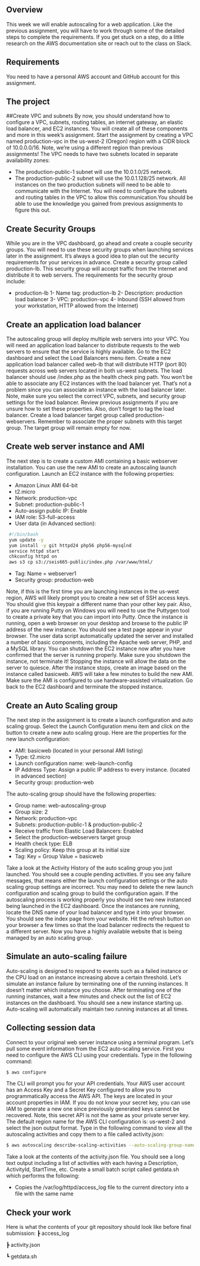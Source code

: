 ## Overview 
This week we will enable autoscaling for a web application. Like the previous assignment, you will have to work through some of the detailed steps to complete the requirements. If you get stuck on a step, do a little research on the AWS documentation site or reach out to the class on Slack. 

## Requirements 
You need to have a personal AWS account and GitHub account for this assignment. 

## The project 

##Create VPC and subnets 
By now, you should understand how to configure a VPC, subnets, routing tables, an internet gateway, an elastic load balancer, and EC2 instances. You will create all of these components and more in this week’s assignment.
Start the assignment by creating a VPC named production-vpc in the us-west-2 (Oregon) region with a CIDR block of 10.0.0.0/16. 
Note, we’re using a different region than previous assignments! The VPC needs to have two subnets located in separate availability zones: 
- The production-public-1 subnet will use the 10.0.1.0/25 network.
- The production-public-2 subnet will use the 10.0.1.128/25 network. 
All instances on the two production subnets will need to be able to communicate with the Internet. You will need to configure the subnets and routing tables in the VPC to allow this communication.You should be able to use the knowledge you gained from previous assignments to figure this out.

## Create Security Groups 
While you are in the VPC dashboard, go ahead and create a couple security groups. You will need to use these security groups when launching services later in the assignment. It’s always a good idea to plan out the security requirements for your services in advance. 
Create a security group called production-lb. This security group will accept traffic from the Internet and distribute it to web servers. The requirements for the security group include:
- production-lb
1- Name tag: production-lb
2- Description: production load balancer
3- VPC: production-vpc
4- Inbound (SSH allowed from your workstation, HTTP allowed from the Internet) 

## Create an application load balancer 
The autoscaling group will deploy multiple web servers into your VPC. You will need an application load balancer to distribute requests to the web servers to ensure that the service is highly available.
Go to the EC2 dashboard and select the Load Balancers menu item. Create a new application load balancer called web-lb that will distribute HTTP (port 80) requests across web servers located in both us-west subnets. The load balancer should use /index.php as the health check ping path. You won’t be able to associate any EC2 instances with the load balancer yet. That’s not a problem since you can associate an instance with the load balancer later. 
Note, make sure you select the correct VPC, subnets, and security group settings for the load balancer. Review previous assignments if you are unsure how to set these properties. Also, don’t forget to tag the load balancer. 
Create a load balancer target group called production-webservers. Remember to associate the proper subnets with this target group. The target group will remain empty for now. 

## Create web server instance and AMI 
The next step is to create a custom AMI containing a basic webserver installation. You can use the new AMI to create an autoscaling launch configuration. 
Launch an EC2 instance with the following properties: 
- Amazon Linux AMI 64-bit
- t2.micro
- Network: production-vpc
- Subnet: production-public-1 
- Auto-assign public IP: Enable
- IAM role: S3-full-access
- User data (in Advanced section): 
```sh
 #!/bin/bash  
 yum update -y  
 yum install -y git httpd24 php56 php56-mysqlnd  
 service httpd start 
 chkconfig httpd on 
 aws s3 cp s3://seis665-public/index.php /var/www/html/ 
```
- Tag: Name = webserver1
- Security group: production-web

Note, if this is the first time you are launching instances in the us-west region, AWS will likely prompt you to create a new set of SSH access keys. You should give this keypair a different name than your other key pair. Also, if you are running Putty on Windows you will need to use the Puttygen tool to create a private key that you can import into Putty. 
Once the instance is running, open a web browser on your desktop and browse to the public IP address of the new instance. You should see a test page appear in your browser. The user data script automatically updated the server and installed a number of basic components, including the Apache web server, PHP, and a MySQL library. 
You can shutdown the EC2 instance now after you have confirmed that the server is running properly. Make sure you shutdown the instance, not terminate it! Stopping the instance will allow the data on the server to quiesce. After the instance stops, create an image based on the instance called basicweb. AWS will take a few minutes to build the new AMI. Make sure the AMI is configured to use hardware-assisted virtualization. 
Go back to the EC2 dashboard and terminate the stopped instance.

## Create an Auto Scaling group 
The next step in the assignment is to create a launch configuration and auto scaling group. Select the Launch Configuration menu item and click on the button to create a new auto scaling group. Here are the properties for the new launch configuration:
- AMI: basicweb (located in your personal AMI listing)
- Type: t2.micro
- Launch configuration name: web-launch-config
- IP Address Type: Assign a public IP address to every instance. (located in advanced section)
- Security group: production-web 

The auto-scaling group should have the following properties: 
- Group name: web-autoscaling-group
- Group size: 2
- Network: production-vpc
- Subnets: production-public-1 & production-public-2
- Receive traffic from Elastic Load Balancers: Enabled
- Select the production-webservers target group
- Health check type: ELB
- Scaling policy: Keep this group at its initial size
- Tag: Key = Group Value = basicweb 

Take a look at the Activity History of the auto scaling group you just launched. You should see a couple pending activities. If you see any failure messages, that means either the launch configuration settings or the auto scaling group settings are incorrect. You may need to delete the new launch configuration and scaling group to build the configuration again. 
If the autoscaling process is working properly you should see two new instanced being launched in the EC2 dashboard. Once the instances are running, locate the DNS name of your load balancer and type it into your browser. You should see the index page from your website. Hit the refresh button on your browser a few times so that the load balancer redirects the request to a different server. Now you have a highly available website that is being managed by an auto scaling group. 

## Simulate an auto-scaling failure 
Auto-scaling is designed to respond to events such as a failed instance or the CPU load on an instance increasing above a certain threshold. Let’s simulate an instance failure by terminating one of the running instances. It doesn’t matter which instance you choose. 
After terminating one of the running instances, wait a few minutes and check out the list of EC2 instances on the dashboard. You should see a new instance starting up. Auto-scaling will automatically maintain two running instances at all times.

## Collecting session data 
Connect to your original web server instance using a terminal program. Let’s pull some event information from the EC2 auto-scaling service. 
First you need to configure the AWS CLI using your credentials. Type in the following command: 
```sh
$ aws configure 
```
The CLI will prompt you for your API credentials. Your AWS user account has an Access Key and a Secret Key configured to allow you to programmatically access the AWS API. The keys are located in your account properties in IAM. If you do not know your secret key, you can use IAM to generate a new one since previously generated keys cannot be recovered. Note, this secret API is not the same as your private server key. 
The default region name for the AWS CLI configuration is: us-west-2 and select the json output format. 
Type in the following command to view all the autoscaling activities and copy them to a file called activity.json: 
```sh
$ aws autoscaling describe-scaling-activities --auto-scaling-group-name webautoscaling-group > activity.json 
```
Take a look at the contents of the activity.json file. You should see a long text output including a list of activities with each having a Description, ActivityId, StartTime, etc. 
Create a small batch script called getdata.sh which performs the following: 
- Copies the /var/log/httpd/access_log file to the current directory into a file with the same name 

## Check your work 
Here is what the contents of your git repository should look like before final submission: 
┣ access_log 

┣ activity.json 

┗ getdata.sh 
